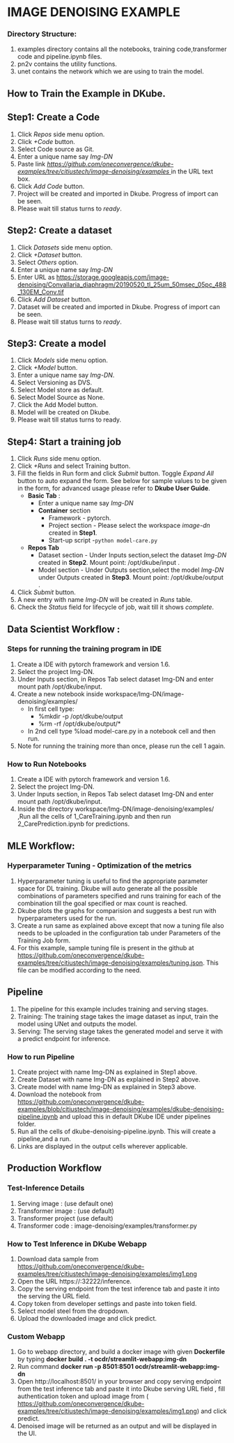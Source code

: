 # IMAGE DENOISING EXAMPLE
### Directory Structure:
1. examples directory contains all the notebooks, training code,transformer code and pipeline.ipynb files.
2. pn2v contains the utility functions.
3. unet contains the network which we are using to train the model.

## How to Train the Example in DKube.

## Step1: Create a Code
 1. Click *Repos* side menu option.
 2. Click *+Code* button.
 3. Select Code source as Git.
 4. Enter a unique name say *Img-DN*
 5. Paste link *[https://github.com/oneconvergence/dkube-examples/tree/citiustech/image-denoising/examples
 ](https://github.com/oneconvergence/dkube-examples/tree/citiustech/image-denoising/examples)* in the URL text box.
 6. Click *Add Code* button.
 7. Project will be created and imported in Dkube. Progress of import can be seen.
 8. Please wait till status turns to *ready*.

## Step2: Create a dataset
 1. Click *Datasets* side menu option.
 2. Click *+Dataset* button.
 3. Select *Others* option.
 4. Enter a unique name say *Img-DN*
 5. Enter URL as https://storage.googleapis.com/image-denoising/Convallaria_diaphragm/20190520_tl_25um_50msec_05pc_488_130EM_Conv.tif
 6. Click *Add Dataset* button.
 7. Dataset will be created and imported in Dkube. Progress of import can be seen.
 8. Please wait till status turns to *ready*.

## Step3: Create a model
 1. Click *Models* side menu option.
 2. Click *+Model* button.
 3. Enter a unique name say *Img-DN*.
 4. Select Versioning as DVS. 
 5. Select Model store as default.
 6. Select Model Source as None.
 7. Click the Add Model button.
 8. Model will be created on Dkube.
 9. Please wait till status turns to ready.


## Step4: Start a training job
 1. Click *Runs* side menu option.
 2. Click *+Runs* and select Training button.
 3. Fill the fields in Run form and click *Submit* button. Toggle *Expand All* button to auto expand the form. See below for sample values to be given in the form, for advanced usage please refer to **Dkube User Guide**.
    - **Basic Tab** :
	  - Enter a unique name say *Img-DN*
 	  - **Container** section
		- Framework - pytorch.
		- Project section - Please select the workspace *image-dn* created in **Step1**.
		- Start-up script -`python model-care.py`
    - **Repos Tab**
	    - Dataset section - Under Inputs section,select the dataset *Img-DN* created in **Step2**. Mount point: /opt/dkube/input .
	    - Model section   - Under Outputs section,select the model *Img-DN* under Outputs created in **Step3**. Mount point: /opt/dkube/output .
4. Click *Submit* button.
5. A new entry with name *Img-DN* will be created in *Runs* table.
6. Check the *Status* field for lifecycle of job, wait till it shows *complete*.

## Data Scientist Workflow :
### Steps for running the training program in IDE
1. Create a IDE with pytorch framework and version 1.6.
2. Select the project Img-DN.
3. Under Inputs section, in Repos Tab select dataset Img-DN and enter mount path /opt/dkube/input.
4. Create a new notebook inside workspace/Img-DN/image-denoising/examples/
   - In first cell type:
     - %mkdir -p /opt/dkube/output
     - %rm -rf /opt/dkube/output/*
   - In 2nd cell type %load model-care.py in a notebook cell and then run.
5. Note for running the training more than once, please run the cell 1 again.

### How to Run Notebooks
1. Create a IDE with pytorch framework and version 1.6.
2. Select the project Img-DN.
3. Under Inputs section, in Repos Tab select dataset Img-DN and enter mount path /opt/dkube/input.
4. Inside the directory workspace/Img-DN/image-denoising/examples/ ,Run all the cells of 1_CareTraining.ipynb and then 
run 2_CarePrediction.ipynb for predictions.


## MLE Workflow:
### Hyperparameter Tuning - Optimization of the metrics
1. Hyperparameter tuning is useful to find the appropriate parameter space for DL training. Dkube will auto generate all the possible combinations of parameters specified and runs training for each of the combination till the goal specified or max count is reached.
2. Dkube plots the graphs for comparision and suggests a best run with hyperparameters used for the run.
3. Create a run same as explained above except that now a tuning file also needs to be uploaded in the configuration tab under Parameters of the Training Job form.
4. For this example, sample tuning file is present in the github at https://github.com/oneconvergence/dkube-examples/tree/citiustech/image-denoising/examples/tuning.json. This file can be modified according to the need.

## Pipeline
1. The pipeline for this example includes training and serving stages.
2. Training: The training stage takes the image dataset as  input, train the model using UNet and outputs the model.
3. Serving: The serving stage takes the generated model and serve it with a predict endpoint for inference.

### How to run Pipeline
1. Create project with name Img-DN as explained in Step1 above.
2. Create Dataset with name Img-DN as explained in Step2 above.
3. Create model with name Img-DN as explained in Step3 above.
4. Download the notebook from https://github.com/oneconvergence/dkube-examples/blob/citiustech/image-denoising/examples/dkube-denoising-pipeline.ipynb and upload this in default DKube IDE under pipelines folder.
5. Run all the cells of dkube-denoising-pipeline.ipynb. This will create a pipeline,and  a run.
6. Links are displayed in the output cells wherever applicable.

## Production Workflow
### Test-Inference Details
1. Serving image : (use default one)
2. Transformer image : (use default)
3. Transformer project (use default)
4. Transformer code : image-denoising/examples/transformer.py

### How to Test Inference in DKube Webapp
1. Download data sample from https://github.com/oneconvergence/dkube-examples/tree/citiustech/image-denoising/examples/img1.png
2. Open the URL https://:32222/inference.
3. Copy the serving endpoint from the test inference tab and paste it into the serving the URL field.
4. Copy token from developer settings and paste into token field.
5. Select model steel from the dropdown.
6. Upload the downloaded image and click predict.

### Custom Webapp
1. Go to webapp directory, and build a docker image with given **Dockerfile** by typing **docker build . -t ocdr/streamlit-webapp:img-dn**
2. Run command **docker run -p 8501:8501 ocdr/streamlit-webapp:img-dn**
3. Open http://localhost:8501/ in your browser and copy serving endpoint from the test inference tab and paste it into Dkube serving URL field , fill authentication token and upload image from ( https://github.com/oneconvergence/dkube-examples/tree/citiustech/image-denoising/examples/img1.png) and click predict.
4. Denoised image will be returned as an output and will be displayed in the UI.
